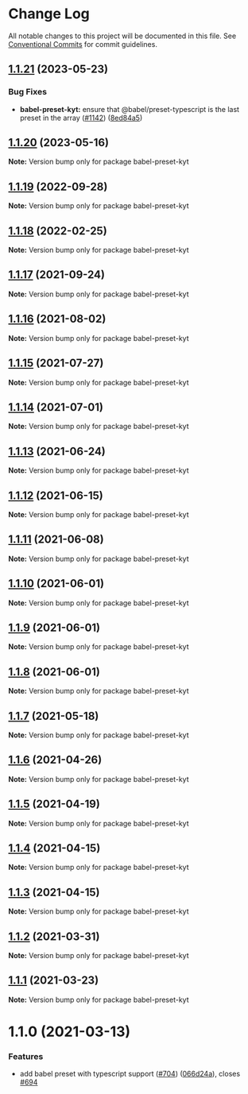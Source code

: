 # Change Log

All notable changes to this project will be documented in this file.
See [Conventional Commits](https://conventionalcommits.org) for commit guidelines.

## [1.1.21](https://github.com/nytimes/kyt/compare/babel-preset-kyt@1.1.20...babel-preset-kyt@1.1.21) (2023-05-23)


### Bug Fixes

* **babel-preset-kyt:** ensure that @babel/preset-typescript is the last preset in the array ([#1142](https://github.com/nytimes/kyt/issues/1142)) ([8ed84a5](https://github.com/nytimes/kyt/commit/8ed84a5e88f08e6752318ca253daed67e4d5b8f5))





## [1.1.20](https://github.com/nytimes/kyt/compare/babel-preset-kyt@1.1.19...babel-preset-kyt@1.1.20) (2023-05-16)

**Note:** Version bump only for package babel-preset-kyt





## [1.1.19](https://github.com/nytimes/kyt/compare/babel-preset-kyt@1.1.18...babel-preset-kyt@1.1.19) (2022-09-28)

**Note:** Version bump only for package babel-preset-kyt





## [1.1.18](https://github.com/nytimes/kyt/compare/babel-preset-kyt@1.1.17...babel-preset-kyt@1.1.18) (2022-02-25)

**Note:** Version bump only for package babel-preset-kyt





## [1.1.17](https://github.com/nytimes/kyt/compare/babel-preset-kyt@1.1.16...babel-preset-kyt@1.1.17) (2021-09-24)

**Note:** Version bump only for package babel-preset-kyt





## [1.1.16](https://github.com/nytimes/kyt/compare/babel-preset-kyt@1.1.15...babel-preset-kyt@1.1.16) (2021-08-02)

**Note:** Version bump only for package babel-preset-kyt





## [1.1.15](https://github.com/nytimes/kyt/compare/babel-preset-kyt@1.1.14...babel-preset-kyt@1.1.15) (2021-07-27)

**Note:** Version bump only for package babel-preset-kyt





## [1.1.14](https://github.com/nytimes/kyt/compare/babel-preset-kyt@1.1.13...babel-preset-kyt@1.1.14) (2021-07-01)

**Note:** Version bump only for package babel-preset-kyt





## [1.1.13](https://github.com/nytimes/kyt/compare/babel-preset-kyt@1.1.12...babel-preset-kyt@1.1.13) (2021-06-24)

**Note:** Version bump only for package babel-preset-kyt





## [1.1.12](https://github.com/nytimes/kyt/compare/babel-preset-kyt@1.1.11...babel-preset-kyt@1.1.12) (2021-06-15)

**Note:** Version bump only for package babel-preset-kyt





## [1.1.11](https://github.com/nytimes/kyt/compare/babel-preset-kyt@1.1.10...babel-preset-kyt@1.1.11) (2021-06-08)

**Note:** Version bump only for package babel-preset-kyt





## [1.1.10](https://github.com/nytimes/kyt/compare/babel-preset-kyt@1.1.9...babel-preset-kyt@1.1.10) (2021-06-01)

**Note:** Version bump only for package babel-preset-kyt





## [1.1.9](https://github.com/nytimes/kyt/compare/babel-preset-kyt@1.1.8...babel-preset-kyt@1.1.9) (2021-06-01)

**Note:** Version bump only for package babel-preset-kyt





## [1.1.8](https://github.com/nytimes/kyt/compare/babel-preset-kyt@1.1.7...babel-preset-kyt@1.1.8) (2021-06-01)

**Note:** Version bump only for package babel-preset-kyt





## [1.1.7](https://github.com/nytimes/kyt/compare/babel-preset-kyt@1.1.6...babel-preset-kyt@1.1.7) (2021-05-18)

**Note:** Version bump only for package babel-preset-kyt





## [1.1.6](https://github.com/nytimes/kyt/compare/babel-preset-kyt@1.1.5...babel-preset-kyt@1.1.6) (2021-04-26)

**Note:** Version bump only for package babel-preset-kyt





## [1.1.5](https://github.com/nytimes/kyt/compare/babel-preset-kyt@1.1.4...babel-preset-kyt@1.1.5) (2021-04-19)

**Note:** Version bump only for package babel-preset-kyt





## [1.1.4](https://github.com/nytimes/kyt/compare/babel-preset-kyt@1.1.3...babel-preset-kyt@1.1.4) (2021-04-15)

**Note:** Version bump only for package babel-preset-kyt





## [1.1.3](https://github.com/nytimes/kyt/compare/babel-preset-kyt@1.1.2...babel-preset-kyt@1.1.3) (2021-04-15)

**Note:** Version bump only for package babel-preset-kyt





## [1.1.2](https://github.com/nytimes/kyt/compare/babel-preset-kyt@1.1.1...babel-preset-kyt@1.1.2) (2021-03-31)

**Note:** Version bump only for package babel-preset-kyt





## [1.1.1](https://github.com/nytimes/kyt/compare/babel-preset-kyt@1.1.0...babel-preset-kyt@1.1.1) (2021-03-23)

**Note:** Version bump only for package babel-preset-kyt





# 1.1.0 (2021-03-13)


### Features

* add babel preset with typescript support ([#704](https://github.com/nytimes/kyt/issues/704)) ([066d24a](https://github.com/nytimes/kyt/commit/066d24ad31fef2ab8777a9ed584901454b59a2e3)), closes [#694](https://github.com/nytimes/kyt/issues/694)
